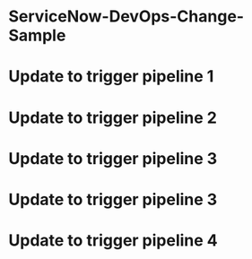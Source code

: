# ServiceNow-DevOps-Change-Sample
# Update to trigger pipeline 1
# Update to trigger pipeline 2
# Update to trigger pipeline 3
# Update to trigger pipeline 3
# Update to trigger pipeline 4
